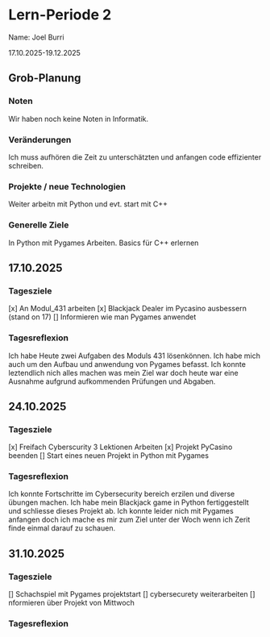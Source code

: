 # Lern-Periode 2
Name: Joel Burri

17.10.2025-19.12.2025

## Grob-Planung
### Noten
Wir haben noch keine Noten in Informatik.

### Veränderungen
Ich muss aufhören die Zeit zu unterschätzten und anfangen code effizienter schreiben.

### Projekte / neue Technologien
Weiter arbeitn mit Python und evt. start mit C++

### Generelle Ziele
In Python mit Pygames Arbeiten.
Basics für C++ erlernen

## 17.10.2025
### Tagesziele 
[x] An Modul_431 arbeiten
[x] Blackjack Dealer im Pycasino ausbessern (stand on 17)
[] Informieren wie man Pygames anwendet
### Tagesreflexion
Ich habe Heute zwei Aufgaben des Moduls 431 lösenkönnen. Ich habe mich auch um den Aufbau und anwendung von Pygames befasst. Ich konnte leztendlich nich alles machen was mein Ziel war doch heute war eine Ausnahme aufgrund aufkommenden Prüfungen und Abgaben.

## 24.10.2025
### Tagesziele
[x] Freifach Cyberscurity 3 Lektionen Arbeiten
[x] Projekt PyCasino beenden
[] Start eines neuen Projekt in Python mit Pygames
### Tagesreflexion
Ich konnte Fortschritte im Cybersecurity bereich erzilen und diverse übungen machen. Ich habe mein Blackjack game in Python fertiggestellt und schliesse dieses Projekt ab. Ich konnte leider nich mit Pygames anfangen doch ich mache es mir zum Ziel unter der Woch wenn ich Zerit finde einmal darauf zu schauen.
## 31.10.2025
### Tagesziele
[] Schachspiel mit Pygames projektstart
[] cybersecurety weiterarbeiten
[] nformieren über Projekt von Mittwoch
### Tagesreflexion

